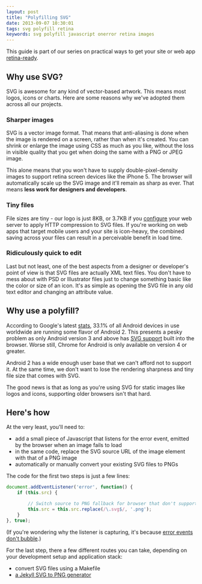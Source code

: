 ```yaml
---
layout: post
title: "Polyfilling SVG"
date: 2013-09-07 10:30:01
tags: svg polyfill retina
keywords: svg polyfill javascript onerror retina images
---
```


This guide is part of our series on practical ways to get your site or web app [retina-ready][retina-ready].

## Why use SVG? ##

SVG is awesome for any kind of vector-based artwork. This means most logos, icons or charts. Here are some reasons why we've adopted them across all our projects.

### Sharper images ###

SVG is a vector image format. That means that anti-aliasing is done when the image is rendered on a screen, rather than when it's created. You can shrink or enlarge the image using CSS as much as you like, without the loss in visible quality that you get when doing the same with a PNG or JPEG image.

This alone means that you won't have to supply double-pixel-density images to support retina screen devices like the iPhone 5. The browser will automatically scale up the SVG image and it'll remain as sharp as ever. That means **less work for designers and developers**.

### Tiny files ###

File sizes are tiny - our logo is just 8KB, or 3.7KB if you [configure][svg-gzip] your web server to apply HTTP compression to SVG files. If you're working on web apps that target mobile users and your site is icon-heavy, the combined saving across your files can result in a perceivable benefit in load time.

### Ridiculously quick to edit ###

Last but not least, one of the best aspects from a designer or developer's point of view is that SVG files are actually XML text files. You don't have to mess about with PSD or Illustrator files just to change something basic like the color or size of an icon. It's as simple as opening the SVG file in any old text editor and changing an attribute value.

## Why use a polyfill? ##

According to Google's latest [stats][android-stats], 33.1% of all Android devices in use worldwide are running some flavor of Android 2. This presents a pesky problem as only Android version 3 and above has [SVG support][svg-support] built into the browser. Worse still, Chrome for Android is only available on version 4 or greater.

Android 2 has a wide enough user base that we can't afford not to support it. At the same time, we don't want to lose the rendering sharpness and tiny file size that comes with SVG.

The good news is that as long as you're using SVG for static images like logos and icons, supporting older browsers isn't that hard.

## Here's how ##

At the very least, you'll need to:

- add a small piece of Javascript that listens for the error event, emitted by the browser when an image fails to load
- in the same code, replace the SVG source URL of the image element with that of a PNG image
- automatically or manually convert your existing SVG files to PNGs

The code for the first two steps is just a few lines:

```javascript
document.addEventListener('error', function() {
	if (this.src) {

		// Switch source to PNG fallback for browser that don't support SVG.
		this.src = this.src.replace(/\.svg$/, '.png');
	}
}, true);
```

(If you're wondering why the listener is capturing, it's because [error events don't bubble][no-bubble].)

For the last step, there a few different routes you can take, depending on your development setup and application stack:

- convert SVG files using a Makefile
- [a Jekyll SVG to PNG generator](/2013/09/polyfilling-svg-with-jekyll/)

[retina-ready]: http://www.webdesignerdepot.com/2013/04/why-should-you-become-retina-ready/
[android-stats]: http://developer.android.com/about/dashboards/index.html
[svg-support]: http://caniuse.com/#feat=svg
[svg-gzip]: http://kaioa.com/node/45
[no-bubble]: http://m.cg/post/30934181934/error-events-dont-bubble-from-images-and-how-to-work
